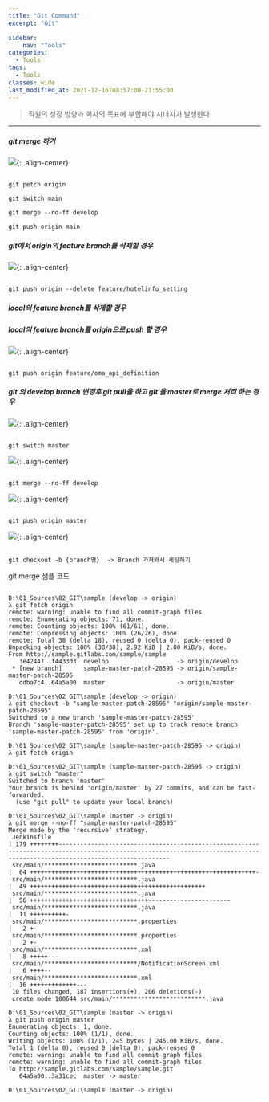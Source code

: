 ```yaml
---
title: "Git Command"
excerpt: "Git"

sidebar:
    nav: "Tools"
categories:
  - Tools
tags:
  - Tools 
classes: wide
last_modified_at: 2021-12-16T08:57:00-21:55:00
---
```


> 직원의 성장 방향과 회사의 목표에 부합해야 시너지가 발생한다. 

***

##### git merge 하기 

![](https://keepinmindsh.github.io/lines/assets/img/git_0007.png){: .align-center} 

```shell

git petch origin 

git switch main

git merge --no-ff develop

git push origin main 

```

##### git에서 origin의 feature branch를 삭제할  경우 

![](https://keepinmindsh.github.io/lines/assets/img/git_0001.png){: .align-center} 

```

git push origin --delete feature/hotelinfo_setting

```

##### local의 feature branch를 삭제할 경우 

##### local의 feature branch를 origin으로 push 할 경우 

![](https://keepinmindsh.github.io/lines/assets/img/git_0002.png){: .align-center} 

```

git push origin feature/oma_api_definition

```

##### git 의 develop branch 변경후 git pull을 하고 git 을 master로 merge 처리 하는 경우 

![](https://keepinmindsh.github.io/lines/assets/img/git_0003.png){: .align-center} 

```

git switch master 

```


![](https://keepinmindsh.github.io/lines/assets/img/git_0004.png){: .align-center} 

```

git merge --no-ff develop

```


![](https://keepinmindsh.github.io/lines/assets/img/git_0005.png){: .align-center} 

```

git push origin master 

```

![](https://keepinmindsh.github.io/lines/assets/img/git_0006.png){: .align-center} 

```

git checkout -b {branch명}  -> Branch 가져와서 세팅하기

```

git merge 샘플 코드 

```shell

D:\01_Sources\02_GIT\sample (develop -> origin)
λ git fetch origin
remote: warning: unable to find all commit-graph files
remote: Enumerating objects: 71, done.
remote: Counting objects: 100% (61/61), done.
remote: Compressing objects: 100% (26/26), done.
remote: Total 38 (delta 18), reused 0 (delta 0), pack-reused 0
Unpacking objects: 100% (38/38), 2.92 KiB | 2.00 KiB/s, done.
From http://sample.gitlabs.com/sample/sample
   3e42447..f4433d3  develop                   -> origin/develop
 * [new branch]      sample-master-patch-28595 -> origin/sample-master-patch-28595
   ddba7c4..64a5a00  master                    -> origin/master

D:\01_Sources\02_GIT\sample (develop -> origin)
λ git checkout -b "sample-master-patch-28595" "origin/sample-master-patch-28595"
Switched to a new branch 'sample-master-patch-28595'
Branch 'sample-master-patch-28595' set up to track remote branch 'sample-master-patch-28595' from 'origin'.

D:\01_Sources\02_GIT\sample (sample-master-patch-28595 -> origin)
λ git fetch origin

D:\01_Sources\02_GIT\sample (sample-master-patch-28595 -> origin)
λ git switch "master"
Switched to branch 'master'
Your branch is behind 'origin/master' by 27 commits, and can be fast-forwarded.
  (use "git pull" to update your local branch)

D:\01_Sources\02_GIT\sample (master -> origin)
λ git merge --no-ff "sample-master-patch-28595"
Merge made by the 'recursive' strategy.
 Jenkinsfile                                                                    | 179 ++++++++---------------------------------------------------------------------------------------------------------------------------------------------------------------------------
 src/main/**************************.java                                       |  64 +++++++++++++++++++++++++++++++++++++++++++++++++++++++++++++++-
 src/main/**************************.java                                       |  49 +++++++++++++++++++++++++++++++++++++++++++++++++
 src/main/**************************.java                                       |  56 +++++++++++++++++++++++++++++++++-----------------------
 src/main/**************************.java                                       |  11 ++++++++++-
 src/main/**************************.properties                                 |   2 +-
 src/main/**************************.properties                                 |   2 +-
 src/main/**************************.xml                                        |   8 +++++---
 src/main/**************************/NotificationScreen.xml                     |   6 ++++--
 src/main/**************************.xml                                        |  16 +++++++++++++---
 10 files changed, 187 insertions(+), 206 deletions(-)
 create mode 100644 src/main/**************************.java

D:\01_Sources\02_GIT\sample (master -> origin)
λ git push origin master
Enumerating objects: 1, done.
Counting objects: 100% (1/1), done.
Writing objects: 100% (1/1), 245 bytes | 245.00 KiB/s, done.
Total 1 (delta 0), reused 0 (delta 0), pack-reused 0
remote: warning: unable to find all commit-graph files
remote: warning: unable to find all commit-graph files
To http://sample.gitlabs.com/sample/sample.git
   64a5a00..3a31cec  master -> master

D:\01_Sources\02_GIT\sample (master -> origin)


```